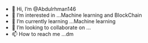 - 👋 Hi, I’m @Abdulrhman146
- 👀 I’m interested in ...Machine learning and BlockChain
- 🌱 I’m currently learning ...Machine learning
- 💞️ I’m looking to collaborate on ...
- 📫 How to reach me ...dm

<!---
Abdulrhman is a good man
--->
